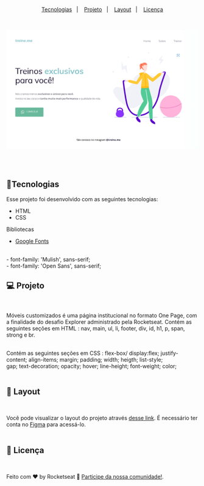 <p align="center">
  <a href="#-Tecnologias">Tecnologias</a>&nbsp;&nbsp;&nbsp;|&nbsp;&nbsp;&nbsp;
  <a href="#-Projeto">Projeto</a>&nbsp;&nbsp;&nbsp;|&nbsp;&nbsp;&nbsp;
  <a href="#-Layout">Layout</a>&nbsp;&nbsp;&nbsp;|&nbsp;&nbsp;&nbsp;
  <a href="#memo-licença">Licença</a>
</p>
 <br>

<p align="center">
 <img src="./images/preview.PNG" alt="PRs welcome!" />
</p>
<br>
<br>

## 🚀Tecnologias

Esse projeto foi desenvolvido com as seguintes tecnologias:

- HTML
- CSS

Bibliotecas

- [Google Fonts](https://fonts.google.com/)
<br>
- font-family: 'Mulish', sans-serif;
<br>
- font-family: 'Open Sans', sans-serif;
<br>

## 💻 Projeto
<br>

Móveis customizados é uma página institucional no formato One Page, com a finalidade do desafio Explorer administrado pela Rocketseat.
Contém as seguintes seções em HTML : nav, main, ul, li, footer, div, id, h1, p, span, strong e br.
<br><br>

Contém as seguintes seções em CSS : flex-box/ display:flex; justify-content; align-items; margin; padding; width; heigth; list-style;
<br>
 gap; text-decoration; opacity; hover; line-height; font-weight; color;
<br><br>

## 🔖 Layout
<br>

Você pode visualizar o layout do projeto através [desse link](https://www.figma.com/file/rkDOHGPwwFtBNqEdHSuQPd/Projeto-02---Explorer?node-id=0%3A1). É necessário ter conta no [Figma](https://figma.com) para acessá-lo.
<br><br>

## 📝 Licença
<br>

Feito com ♥ by Rocketseat :wave: [Participe da nossa comunidade!](https://discordapp.com/invite/gCRAFhc).
